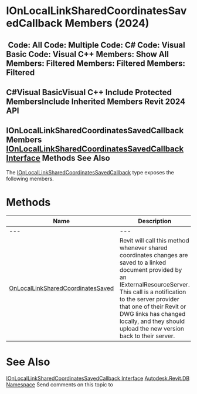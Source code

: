 # IOnLocalLinkSharedCoordinatesSavedCallback Members (2024)

﻿
 Code: All Code: Multiple Code: C# Code: Visual Basic Code: Visual C++  Members: Show All Members: Filtered Members: Filtered Members: Filtered   
---  
C#Visual BasicVisual C++
Include Protected MembersInclude Inherited Members
Revit 2024 API  
---  
IOnLocalLinkSharedCoordinatesSavedCallback Members  
[IOnLocalLinkSharedCoordinatesSavedCallback Interface](b6b41945-2aa8-0089-c05b-87aaf3d6fd42.md "IOnLocalLinkSharedCoordinatesSavedCallback Interface") Methods See Also  
---  
The [IOnLocalLinkSharedCoordinatesSavedCallback](b6b41945-2aa8-0089-c05b-87aaf3d6fd42.md "IOnLocalLinkSharedCoordinatesSavedCallback Interface") type exposes the following members.
# Methods
| Name | Description |
| --- | --- |
| --- | --- | --- |
| [OnLocalLinkSharedCoordinatesSaved](73b54d32-6cf5-fe6c-4b7c-9b5367907b96.md "OnLocalLinkSharedCoordinatesSaved Method") | Revit will call this method whenever shared coordinates changes are saved to a linked document provided by an IExternalResourceServer. This call is a notification to the server provider that one of their Revit or DWG links has changed locally, and they should upload the new version back to their server. |

# See Also
[IOnLocalLinkSharedCoordinatesSavedCallback Interface](b6b41945-2aa8-0089-c05b-87aaf3d6fd42.md "IOnLocalLinkSharedCoordinatesSavedCallback Interface")
[Autodesk.Revit.DB Namespace](87546ba7-461b-c646-cbb1-2cb8f5bff8b2.md "Autodesk.Revit.DB Namespace")
Send comments on this topic to 